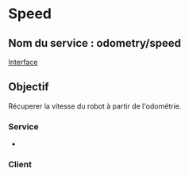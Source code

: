 ﻿# Speed

## Nom du service : **odometry/speed**
[Interface](OdometrySpeed-Service-Interface.md)

## Objectif
Récuperer la vitesse du robot à partir de l'odométrie.

### Service
- [](PCB-Odo-Interface-Node.md)

### Client
